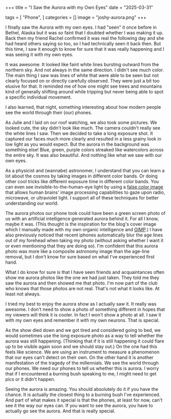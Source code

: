 +++
title = "I Saw the Aurora with my Own Eyes"
date = "2025-03-31"

tags = [
    "Phone",
]
categories = []
image = "joshy-aurora.png"
+++

I finally saw the Aurora with my own eyes. I had "seen" it once before in Bethel, Alaska but it was so faint that I doubted whether I was making it up. Back then my friend Rachel confirmed it was real the following day and she had heard others saying so too, so I had technically seen it back then. But this time, I saw it enough to know for sure that it was really happening and I was seeing it with my own eyes.

It was awesome. It looked like faint white lines bursting outward from the northern sky. And not always in the same direction. I didn't see much color. The main thing I saw was lines of white that were able to be seen but not clearly focused on or directly carefully observed. They were just a bit too elusive for that. It reminded me of how one might see trees and mountains kind of generally shifting around while tripping but never being able to spot a specific individual movement.

I also learned, that night, something interesting about how modern people see the world through their (our) phones.

As Julie and I laid on our roof watching, we also took some pictures. We looked cute, the sky didn't look like much. The camera couldn't really see the white lines I saw. Then we decided to take a long exposure shot. It captured our faces much more clearly and resulted in a less grainy look in low light as you would expect. But the aurora in the background was something else! Blue, green, purple colors streaked like watercolors across the entire sky. It was also beautiful. And nothing like what we saw with our own eyes.

As a physicist and (wannabe) astronomer, I understand that you can learn a lot about the cosmos by taking images in different color bands. Or doing other cool tricks like different exposure time in different color bands. You can even see invisible-to-the-human-eye light by using a [false color image](https://starchild.gsfc.nasa.gov/docs/StarChild/questions/question20.html) that allows human brains' image processing capabilities to gaze upon radio, microwave, or ultraviolet light. I support all of these techniques for better understanding our world.

The aurora photos our phone took could have been a green screen photo of us with an artificial intelligence generated aurora behind it. For all I know, maybe it was. (This thought is the inspiration for the blog's cover image which I manually made with my own organic intelligence and [GIMP](https://www.gimp.org/).) I have also previously noticed that recent iphones automatically blur the age lines out of my forehead when taking my photo (without asking whether I want it or even mentioning that they are doing so). I'm confident that this aurora photo was more like a composite astronomy image than the age-line removal, but I don't know for sure based on what I've experienced first hand.

What I do know for sure is that I have seen friends and acquaintances often show me aurora photos like the one we had just taken. They told me they saw the aurora and then showed me that photo. I'm now part of the club who knows that those photos are not real. That's not what it looks like. At least not always.

I tried my best to enjoy the aurora show as I actually saw it. It really was awesome. I don't need to show a photo of something different in hopes that my viewers will think it is cooler. In fact I won't show a photo at all. I saw it with my own eyes and remember it with my own neurons. That is special.

As the show died down and we got tired and considered going to bed, we would sometimes use the long exposure photo as a way to tell whether the aurora was still happening. (Thinking that if it is still happening it could flare up to be visible again soon and we should stay out.) On the one had this feels like science. We are using an instrument to measure a phenomenon that our eyes can't detect on their own. On the other hand it is another manifestation of the tragedy of the millennials. We see the world through our phones. We need our phones to tell us whether this is aurora. I worry that if I encountered a burning bush speaking to me, I might need to get pics or it didn't happen.

Seeing the aurora is amazing. You should absolutely do it if you have the chance. It is actually the closest thing to a burning bush I've experienced. And part of what makes it special is that the phones, at least for now, can't see it the way our eyes can. If you want to see the aurora, you have to actually go see the aurora. And that is really special.
